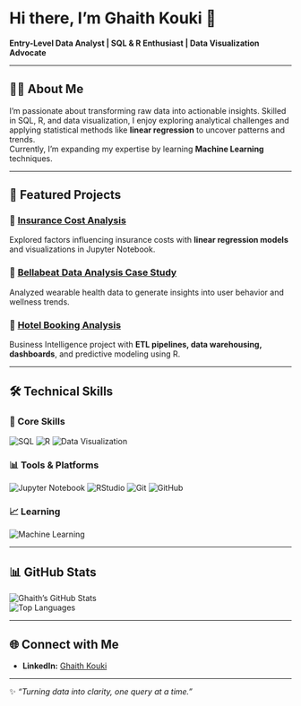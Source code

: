 # Hi there, I’m Ghaith Kouki 👋  
**Entry-Level Data Analyst | SQL & R Enthusiast | Data Visualization Advocate**

---

## 👨‍💻 About Me
I’m passionate about transforming raw data into actionable insights. Skilled in SQL, R, and data visualization, I enjoy exploring analytical challenges and applying statistical methods like **linear regression** to uncover patterns and trends.  
Currently, I’m expanding my expertise by learning **Machine Learning** techniques.

---

## 📂 Featured Projects

### 🔹 [Insurance Cost Analysis](https://github.com/ghaithkouki/insurance-cost-analysis)  
Explored factors influencing insurance costs with **linear regression models** and visualizations in Jupyter Notebook.  

### 🔹 [Bellabeat Data Analysis Case Study](https://github.com/ghaithkouki/Bellabeat-data-analysis-case-study)  
Analyzed wearable health data to generate insights into user behavior and wellness trends.  

### 🔹 [Hotel Booking Analysis](https://github.com/ghaithkouki/Hotel-Booking-Analysis)  
Business Intelligence project with **ETL pipelines, data warehousing, dashboards**, and predictive modeling using R.  

---

## 🛠️ Technical Skills

### 🔑 Core Skills
![SQL](https://img.shields.io/badge/SQL-003B57?style=for-the-badge&logo=database&logoColor=white)
![R](https://img.shields.io/badge/R-276DC3?style=for-the-badge&logo=r&logoColor=white)
![Data Visualization](https://img.shields.io/badge/Data%20Visualization-FF6F00?style=for-the-badge&logo=tableau&logoColor=white)

### 📊 Tools & Platforms
![Jupyter Notebook](https://img.shields.io/badge/Jupyter-F37626?style=for-the-badge&logo=jupyter&logoColor=white)
![RStudio](https://img.shields.io/badge/RStudio-75AADB?style=for-the-badge&logo=rstudio&logoColor=white)
![Git](https://img.shields.io/badge/Git-F05032?style=for-the-badge&logo=git&logoColor=white)
![GitHub](https://img.shields.io/badge/GitHub-181717?style=for-the-badge&logo=github&logoColor=white)

### 📈 Learning
![Machine Learning](https://img.shields.io/badge/Machine%20Learning-FF9900?style=for-the-badge&logo=tensorflow&logoColor=white)

---

## 📊 GitHub Stats
![Ghaith’s GitHub Stats](https://github-readme-stats.vercel.app/api?username=ghaithkouki&show_icons=true&theme=radical)  
![Top Languages](https://github-readme-stats.vercel.app/api/top-langs/?username=ghaithkouki&layout=compact&theme=radical)

---

## 🌐 Connect with Me
- **LinkedIn:** [Ghaith Kouki](https://www.linkedin.com/in/ghaith-kouki-078996354)  

---

✨ *“Turning data into clarity, one query at a time.”*

